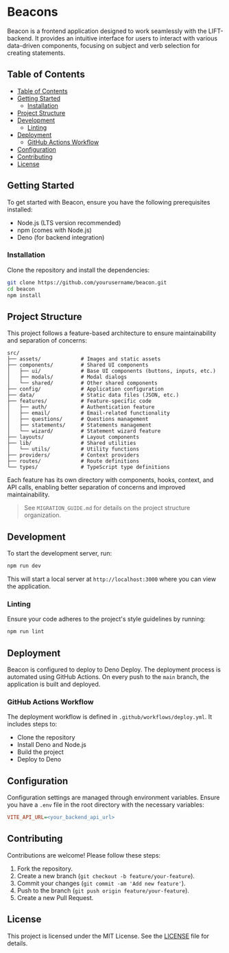 # Beacons

Beacon is a frontend application designed to work seamlessly with the LIFT-backend. It provides an intuitive interface for users to interact with various data-driven components, focusing on subject and verb selection for creating statements.

## Table of Contents

- [Table of Contents](#table-of-contents)
- [Getting Started](#getting-started)
  - [Installation](#installation)
- [Project Structure](#project-structure)
- [Development](#development)
  - [Linting](#linting)
- [Deployment](#deployment)
  - [GitHub Actions Workflow](#github-actions-workflow)
- [Configuration](#configuration)
- [Contributing](#contributing)
- [License](#license)

## Getting Started

To get started with Beacon, ensure you have the following prerequisites installed:

- Node.js (LTS version recommended)
- npm (comes with Node.js)
- Deno (for backend integration)

### Installation

Clone the repository and install the dependencies:

```bash
git clone https://github.com/yourusername/beacon.git
cd beacon
npm install
```

## Project Structure

This project follows a feature-based architecture to ensure maintainability and separation of concerns:

```
src/
├── assets/             # Images and static assets
├── components/         # Shared UI components
│   ├── ui/             # Base UI components (buttons, inputs, etc.)
│   ├── modals/         # Modal dialogs
│   └── shared/         # Other shared components
├── config/             # Application configuration
├── data/               # Static data files (JSON, etc.)
├── features/           # Feature-specific code
│   ├── auth/           # Authentication feature
│   ├── email/          # Email-related functionality
│   ├── questions/      # Questions management
│   ├── statements/     # Statements management
│   └── wizard/         # Statement wizard feature
├── layouts/            # Layout components
├── lib/                # Shared utilities
│   └── utils/          # Utility functions
├── providers/          # Context providers
├── routes/             # Route definitions
└── types/              # TypeScript type definitions
```

Each feature has its own directory with components, hooks, context, and API calls, enabling better separation of concerns and improved maintainability.

> See `MIGRATION_GUIDE.md` for details on the project structure organization.

## Development

To start the development server, run:

```bash
npm run dev
```

This will start a local server at `http://localhost:3000` where you can view the application.

### Linting

Ensure your code adheres to the project's style guidelines by running:

```bash
npm run lint
```

## Deployment

Beacon is configured to deploy to Deno Deploy. The deployment process is automated using GitHub Actions. On every push to the `main` branch, the application is built and deployed.

### GitHub Actions Workflow

The deployment workflow is defined in `.github/workflows/deploy.yml`. It includes steps to:

- Clone the repository
- Install Deno and Node.js
- Build the project
- Deploy to Deno

## Configuration

Configuration settings are managed through environment variables. Ensure you have a `.env` file in the root directory with the necessary variables:

```ini
VITE_API_URL=<your_backend_api_url>
```

## Contributing

Contributions are welcome! Please follow these steps:

1. Fork the repository.
2. Create a new branch (`git checkout -b feature/your-feature`).
3. Commit your changes (`git commit -am 'Add new feature'`).
4. Push to the branch (`git push origin feature/your-feature`).
5. Create a new Pull Request.

## License

This project is licensed under the MIT License. See the [LICENSE](LICENSE) file for details.

